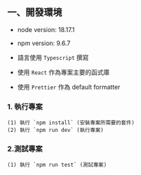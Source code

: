 ## 一、開發環境

- node version: 18.17.1
- npm version: 9.6.7

- 語言使用 `Typescript` 撰寫
- 使用 `React` 作為專案主要的函式庫
- 使用 `Prettier` 作為 default formatter

### 1. 執行專案

    (1) 執行 `npm install` (安裝專案所需要的套件)
    (2) 執行 `npm run dev` (執行專案)

### 2.測試專案

    (1) 執行 `npm run test` (測試專案)
